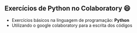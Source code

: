 ## Exercícios de Python no Colaboratory 😄  

* Exercícios básicos na linguagem de programação: **Python**
* Utilizando o google colaboratory para a escrita dos códigos  

